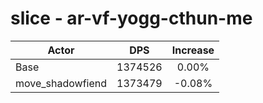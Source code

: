 # slice - ar-vf-yogg-cthun-me
| Actor | DPS | Increase |
|---|:---:|:---:|
|Base|1374526|0.00%|
|move_shadowfiend|1373479|-0.08%|
